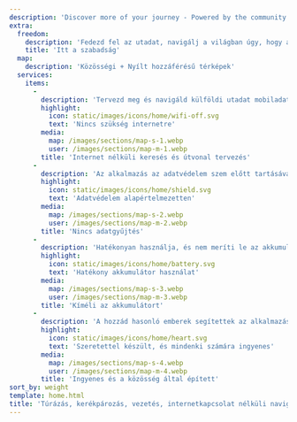 ```yaml
---
description: 'Discover more of your journey - Powered by the community'
extra:
  freedom:
    description: 'Fedezd fel az utadat, navigálj a világban úgy, hogy a magánélet és a közösség kerüljön előtérbe.'
    title: 'Itt a szabadság'
  map:
    description: 'Közösségi + Nyílt hozzáférésű térképek'
  services:
    items:
      - 
        description: 'Tervezd meg és navigáld külföldi utadat mobiladat igénybevétele nélkül csupán GPS használatával. Keress tájékozódási pontokat távoli túraútvonalakon vagy kerékpárutakon.'
        highlight:
          icon: static/images/icons/home/wifi-off.svg
          text: 'Nincs szükség internetre'
        media:
          map: /images/sections/map-s-1.webp
          user: /images/sections/map-m-1.webp
        title: 'Internet nélküli keresés és útvonal tervezés'
      - 
        description: 'Az alkalmazás az adatvédelem szem előtt tartásával készült, nem azonosítja, nem követi az embereket, és nem gyűjt semmilyen információt. A CoMaps alkalmazást átvizsgálta az <span class="text-icon"><svg viewBox="0 0 19 19"><use href="#icon-exodus"></use></svg> [Exodus](https://reports.exodus-privacy.eu.org/reports/app.comaps.google/latest/).'
        highlight:
          icon: static/images/icons/home/shield.svg
          text: 'Adatvédelem alapértelmezetten'
        media:
          map: /images/sections/map-s-2.webp
          user: /images/sections/map-m-2.webp
        title: 'Nincs adatgyűjtés'
      - 
        description: 'Hatékonyan használja, és nem meríti le az akkumulátort, mint más navigációs alkalmazások.'
        highlight:
          icon: static/images/icons/home/battery.svg
          text: 'Hatékony akkumulátor használat'
        media:
          map: /images/sections/map-s-3.webp
          user: /images/sections/map-m-3.webp
        title: 'Kíméli az akkumulátort'
      - 
        description: 'A hozzád hasonló emberek segítettek az alkalmazás felépítésében, a térképészeti helyek hozzáadásával az <span class="text-icon"><svg viewBox="0 0 19 19"><use href="#icon-open-street-map"></use></svg> [OpenStreetMap](https://openstreetmap.org)</span> oldalon, kóddal járultak hozzá, és visszajelzést adtak a funkciókról a <span class="text-icon"><svg viewbox="0 0 4.233 4.233"> <use href="#icon-codeberg"></use></svg> [Codeberg](https://codeberg.org/comaps)</span> oldalon. A projekt az Organic Maps és a Maps.Me elágazása, és nyílt forráskódú közösség működteti.'
        highlight:
          icon: static/images/icons/home/heart.svg
          text: 'Szeretettel készült, és mindenki számára ingyenes'
        media:
          map: /images/sections/map-s-4.webp
          user: /images/sections/map-m-4.webp
        title: 'Ingyenes és a közösség által épített'
sort_by: weight
template: home.html
title: 'Túrázás, kerékpározás, vezetés, internetkapcsolat nélküli navigálás adatvédelemmel'
---
```

